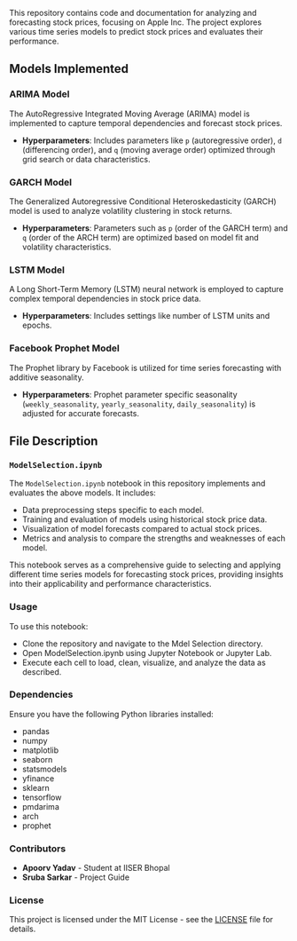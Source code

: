 This repository contains code and documentation for analyzing and forecasting stock prices, focusing on Apple Inc. The project explores various time series models to predict stock prices and evaluates their performance.

## Models Implemented

### ARIMA Model

The AutoRegressive Integrated Moving Average (ARIMA) model is implemented to capture temporal dependencies and forecast stock prices.

- **Hyperparameters**: Includes parameters like `p` (autoregressive order), `d` (differencing order), and `q` (moving average order) optimized through grid search or data characteristics.

### GARCH Model

The Generalized Autoregressive Conditional Heteroskedasticity (GARCH) model is used to analyze volatility clustering in stock returns.

- **Hyperparameters**: Parameters such as `p` (order of the GARCH term) and `q` (order of the ARCH term) are optimized based on model fit and volatility characteristics.

### LSTM Model

A Long Short-Term Memory (LSTM) neural network is employed to capture complex temporal dependencies in stock price data.

- **Hyperparameters**: Includes settings like number of LSTM units and epochs.

### Facebook Prophet Model

The Prophet library by Facebook is utilized for time series forecasting with additive seasonality.

- **Hyperparameters**: Prophet parameter specific seasonality (`weekly_seasonality`, `yearly_seasonality`, `daily_seasonality`) is adjusted for accurate forecasts.

## File Description

### `ModelSelection.ipynb`

The `ModelSelection.ipynb` notebook in this repository implements and evaluates the above models. It includes:

- Data preprocessing steps specific to each model.
- Training and evaluation of models using historical stock price data.
- Visualization of model forecasts compared to actual stock prices.
- Metrics and analysis to compare the strengths and weaknesses of each model.

This notebook serves as a comprehensive guide to selecting and applying different time series models for forecasting stock prices, providing insights into their applicability and performance characteristics.

### Usage

To use this notebook:
- Clone the repository and navigate to the Mdel Selection directory.
- Open ModelSelection.ipynb using Jupyter Notebook or Jupyter Lab.
- Execute each cell to load, clean, visualize, and analyze the data as described.

### Dependencies

Ensure you have the following Python libraries installed:
- pandas
- numpy
- matplotlib
- seaborn
- statsmodels
- yfinance
- sklearn
- tensorflow
- pmdarima
- arch
- prophet

### Contributors

- **Apoorv Yadav** - Student at IISER Bhopal
- **Sruba Sarkar** - Project Guide

### License

This project is licensed under the MIT License - see the [LICENSE](https://github.com/apooyadv/Time-Series-Analysis-and-Forecasting-of-Stock-Price-Data/blob/main/LICENSE) file for details.
